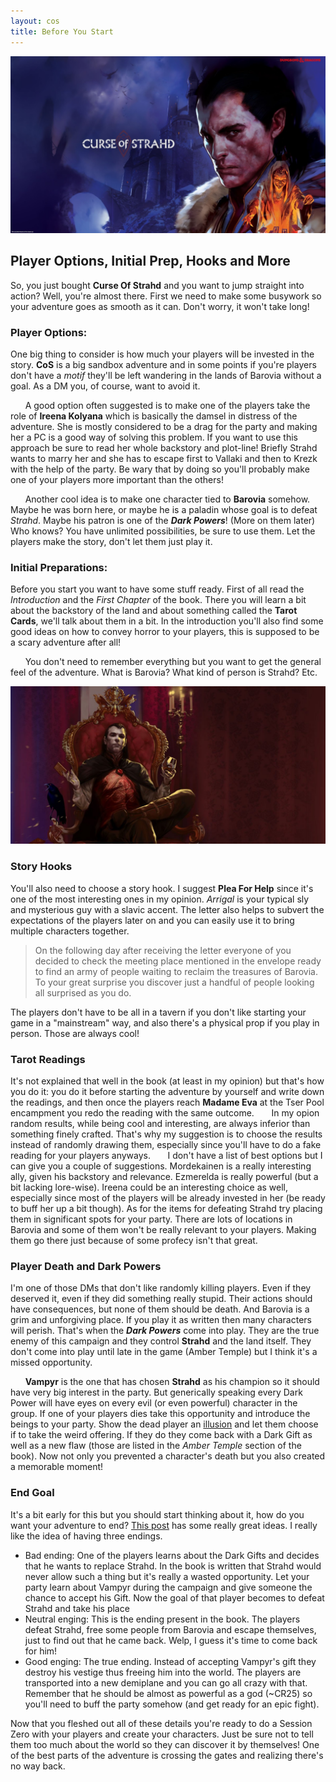 ```yaml
---
layout: cos
title: Before You Start
---
```


![Header](/images/header_before_you_start.jpg)

## Player Options, Initial Prep, Hooks and More
So, you just bought **Curse Of Strahd** and you want to jump straight into action? Well, you're almost there. First we need to make some busywork so your adventure goes as smooth as it can. Don't worry, it won't take long!

### Player Options:
One big thing to consider is how much your players will be invested in the story. **CoS** is a big sandbox adventure and in some points if you're players don't have a *motif* they'll be left wandering in the lands of Barovia without a goal. As a DM you, of course, want to avoid it.

&nbsp;&nbsp;&nbsp;&nbsp;&nbsp;&nbsp;A good option often suggested is to make one of the players take the role of **Ireena Kolyana** which is basically the damsel in distress of the adventure. She is mostly considered to be a drag for the party and making her a PC is a good way of solving this problem. If you want to use this approach be sure to read her whole backstory and plot-line!  Briefly Strahd wants to marry her and she has to escape first to Vallaki and then to Krezk with the help of the party. Be wary that by doing so you'll probably make one of your players more important than the others!

&nbsp;&nbsp;&nbsp;&nbsp;&nbsp;&nbsp;Another cool idea is to make one character tied to **Barovia** somehow. Maybe he was born here, or maybe he is a paladin whose goal is to defeat *Strahd*. Maybe his patron is one of the ***Dark Powers***! (More on them later) Who knows? You have unlimited possibilities, be sure to use them. Let the players make the story, don't let them just play it. 

### Initial Preparations:
Before you start you want to have some stuff ready. First of all read the *Introduction* and the *First Chapter* of the book. There you will learn a bit about the backstory of the land and about something called the **Tarot Cards**, we'll talk about them in a bit. In the introduction you'll also find some good ideas on how to convey horror to your players, this is supposed to be a scary adventure after all!

&nbsp;&nbsp;&nbsp;&nbsp;&nbsp;&nbsp;You don't need to remember everything but you want to get the general feel of the adventure. What is Barovia? What kind of person is Strahd? Etc.

![Strahd](/images/strahd.jpg)

### Story Hooks
You'll also need to choose a story hook. I suggest **Plea For Help** since it's one of the most interesting ones in my opinion. *Arrigal* is your typical sly and mysterious guy with a slavic accent. The letter also helps to subvert the expectations of the players later on and you can easily use it to bring multiple characters together. 

> On the following day after receiving the letter everyone of you decided to check the meeting place mentioned in the envelope ready to find an army of people waiting to reclaim the treasures of Barovia. To your great surprise you discover just a handful of people looking all surprised as you do.

The players don't have to be all in a tavern if you don't like starting your game in a "mainstream" way, and also there's a physical prop if you play in person. Those are always cool!

### Tarot Readings

It's not explained that well in the book (at least in my opinion) but that's how you do it: you do it before starting the adventure by yourself and write down the readings, and then once the players reach **Madame Eva** at the Tser Pool encampment you redo the reading with the same outcome.
&nbsp;&nbsp;&nbsp;&nbsp;&nbsp;&nbsp;In my opion random results, while being cool and interesting, are always inferior than something finely crafted. That's why my suggestion is to choose the results instead of randomly drawing them, especially since you'll have to do a fake reading for your players anyways. 
&nbsp;&nbsp;&nbsp;&nbsp;&nbsp;&nbsp;I don't have a list of best options but I can give you a couple of suggestions. Mordekainen is a really interesting ally, given his backstory and relevance. Ezmerelda is really powerful (but a bit lacking lore-wise). Ireena could be an interesting choice as well, especially since most of the players will be already invested in her (be ready to buff her up a bit though). As for the items for defeating Strahd try placing them in significant spots for your party. There are lots of locations in Barovia and some of them won't be really relevant to your players. Making them go there just because of some profecy isn't that great.

### Player Death and Dark Powers

I'm one of those DMs that don't like randomly killing players. Even if they deserved it, even if they did something really stupid. Their actions should have consequences, but none of them should be death. And Barovia is a grim and unforgiving place. If you play it as written then many characters will perish.  That's when the ***Dark Powers*** come into play. They are the true enemy of this campaign and they control **Strahd** and the land itself. They don't come into play until late in the game (Amber Temple) but I think it's a missed opportunity.

&nbsp;&nbsp;&nbsp;&nbsp;&nbsp;&nbsp;**Vampyr** is the one that has chosen **Strahd** as his champion so it should have very big interest in the party. But generically speaking every Dark Power will have eyes on every evil (or even powerful) character in the group. If one of your players dies take this opportunity and introduce the beings to your party. Show the dead player an [illusion](https://www.reddit.com/r/DnDBehindTheScreen/comments/4f4t0y/deaths_dark_gifts_resurrection_vignettes_for/)  and let them choose if to take the weird offering. If they do they come back with a Dark Gift as well as a new flaw (those are listed in the *Amber Temple* section of the book). Now not only you prevented a character's death but you also created a memorable moment!

### End Goal

It's a bit early for this but you should start thinking about it, how do you want your adventure to end? [This post](https://www.reddit.com/r/CurseofStrahd/comments/8s3hvy/fleshing_out_curse_of_strahd_a_full_guide_to/) has some really great ideas. I really like the idea of having three endings.

 - Bad ending: One of the players learns about the Dark Gifts and decides that he wants to replace Strahd. In the book is written that Strahd would never allow such a thing but it's really a wasted opportunity. Let your party learn about Vampyr during the campaign and give someone the chance to accept his Gift. Now the goal of that player becomes to defeat Strahd and take his place
 - Neutral enging: This is the ending present in the book. The players defeat Strahd, free some people from Barovia and escape themselves, just to find out that he came back. Welp, I guess it's time to come back for him!
 - Good enging: The true ending. Instead of accepting Vampyr's gift they destroy his vestige thus freeing him into the world. The players are transported into a new demiplane and you can go all crazy with that. Remember that he should be almost as powerful as a god (~CR25) so you'll need to buff the party somehow (and get ready for an epic fight).



Now that you fleshed out all of these details you're ready to do a Session Zero with your players and create your characters. Just be sure not to tell them too much about the world so they can discover it by themselves! One of the best parts of the adventure is crossing the gates and realizing there's no way back. 
